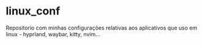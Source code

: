 # linux_conf
Repositorio com minhas configurações relativas aos aplicativos que uso em linux - hyprland, waybar, kitty, nvim...
